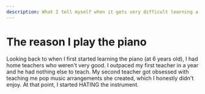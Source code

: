 ```yaml
---
description: What I tell myself when it gets very difficult learning a new piece
---
```


# The reason I play the piano

Looking back to when I first started learning the piano \(at 6 years old\), I had home teachers who weren't very good. I outpaced my first teacher in a year and he had nothing else to teach. My second teacher got obsessed with teaching me pop music arrangements she created, which I honestly didn't enjoy. At that point, I started HATING the instrument.

